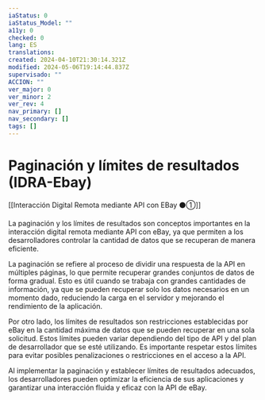 ```yaml
---
iaStatus: 0
iaStatus_Model: ""
a11y: 0
checked: 0
lang: ES
translations: 
created: 2024-04-10T21:30:14.321Z
modified: 2024-05-06T19:14:44.837Z
supervisado: ""
ACCION: ""
ver_major: 0
ver_minor: 2
ver_rev: 4
nav_primary: []
nav_secondary: []
tags: []
---
```

# Paginación y límites de resultados (IDRA-Ebay)

[[Interacción Digital Remota mediante API con EBay ⚫①]]

La paginación y los límites de resultados son conceptos importantes en la interacción digital remota mediante API con eBay, ya que permiten a los desarrolladores controlar la cantidad de datos que se recuperan de manera eficiente.

La paginación se refiere al proceso de dividir una respuesta de la API en múltiples páginas, lo que permite recuperar grandes conjuntos de datos de forma gradual. Esto es útil cuando se trabaja con grandes cantidades de información, ya que se pueden recuperar solo los datos necesarios en un momento dado, reduciendo la carga en el servidor y mejorando el rendimiento de la aplicación.

Por otro lado, los límites de resultados son restricciones establecidas por eBay en la cantidad máxima de datos que se pueden recuperar en una sola solicitud. Estos límites pueden variar dependiendo del tipo de API y del plan de desarrollador que se esté utilizando. Es importante respetar estos límites para evitar posibles penalizaciones o restricciones en el acceso a la API.

Al implementar la paginación y establecer límites de resultados adecuados, los desarrolladores pueden optimizar la eficiencia de sus aplicaciones y garantizar una interacción fluida y eficaz con la API de eBay.
